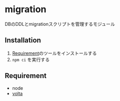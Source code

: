 # migration

DBのDDLとmigrationスクリプトを管理するモジュール

## Installation

1. [Requirement](#requirement)のツールをインストールする
2. `npm ci` を実行する

## Requirement

- node
- [volta](https://github.com/volta-cli/volta)
